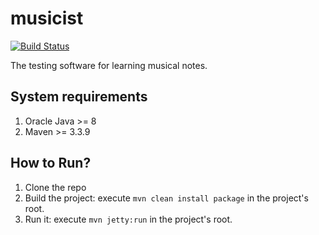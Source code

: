 # musicist
[![Build Status](https://travis-ci.org/aistomin/musicist.svg?branch=master)](https://travis-ci.org/aistomin/musicist)

The testing software for learning musical notes.

## System requirements
1. Oracle Java >= 8
2. Maven >= 3.3.9

## How to Run?
1. Clone the repo
2. Build the project: execute ```mvn clean install package``` in the project's root.
2. Run it: execute ```mvn jetty:run``` in the project's root.
